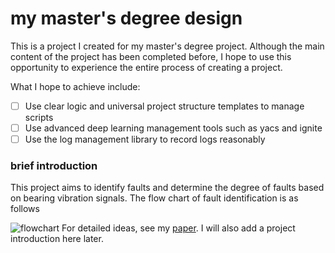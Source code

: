 # my master's degree design
This is a project I created for my master's degree project. Although the main content of the project has been completed before, I hope to use this opportunity to experience the entire process of creating a project. 

What I hope to achieve include: 

- [ ] Use clear logic and universal project structure templates to manage scripts
- [ ] Use advanced deep learning management tools such as yacs and ignite
- [ ] Use the log management library to record logs reasonably 

### brief introduction 

This project aims to identify faults and determine the degree of faults based on bearing vibration signals. The flow chart of fault identification is as follows

![flowchart](img/flowchart.png) 
For detailed ideas, see my [paper](.\resource\doc\paper.docx). I will also add a project introduction here later.
